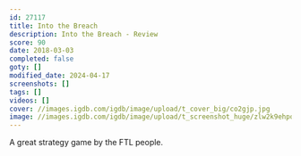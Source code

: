 ```yaml
---
id: 27117
title: Into the Breach
description: Into the Breach - Review
score: 90
date: 2018-03-03
completed: false
goty: []
modified_date: 2024-04-17
screenshots: []
tags: []
videos: []
cover: //images.igdb.com/igdb/image/upload/t_cover_big/co2gjp.jpg
image: //images.igdb.com/igdb/image/upload/t_screenshot_huge/zlw2k9ehpqpxs5dafguo.jpg
---
```

A great strategy game by the FTL people.